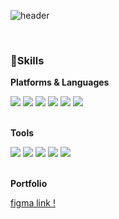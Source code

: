 ![header](https://capsule-render.vercel.app/api?type=venom&color=auto&customColorList=7,6,4&height=200&text=welcome%20to%20Sana's%20GitHub%20!&fontSize=40&animation=fadeIn&fontColor=454545)




<br>

<h3>💪Skills</h3>

<div>
  <p> <strong> Platforms & Languages</strong> </p>
  <img src="https://img.shields.io/badge/Java-785001?style=flat&logo=OpenJDK&logoColor=white" />
  <img src="https://img.shields.io/badge/spring-6DB33F?style=flat&logo=spring&logoColor=white" />
  <img src="https://img.shields.io/badge/python-3776AB?style=flat&logo=python&logoColor=white" />
  <img src="https://img.shields.io/badge/android-34A853?style=flat&logo=android&logoColor=white" />
	<img src="https://img.shields.io/badge/Dart-0175C2?style=flat&logo=Dart&logoColor=white" />
  <img src="https://img.shields.io/badge/Flutter-02569B?style=flat&logo=flutter&logoColor=white" />
</div>
</br>
<div>
  <p> <strong> Tools </strong> </p>
  <img src="https://img.shields.io/badge/firebase-FFCA28?style=flat&logo=firebase&logoColor=white" />
  <img src="https://img.shields.io/badge/figma-F24E1E?style=flat&logo=python&logoColor=white" />
	<img src="https://img.shields.io/badge/github-181717?style=flat&logo=github&logoColor=white" />
	<img src="https://img.shields.io/badge/notion-d9d9d9?style=flat&logo=notion&logoColor=black" />
  <img src="https://img.shields.io/badge/photoshop-31A8FF?style=flat&logo=adobephotoshop&logoColor=white" />
	
</div>

</br>
<div>
	<p> <strong> Portfolio </strong> </p>
	<a href="https://www.figma.com/proto/k5oZOaRShhxLanbw8qdjHp/%ED%8F%AC%ED%8A%B8%ED%8F%B4%EB%A6%AC%EC%98%A4?type=design&node-id=347-110&t=SF8XWklyKeOWGoju-0&scaling=min-zoom&page-id=347%3A2" rel="stylesheet" >figma link !</a>

	
</div>

<!--
[![Tistory's Card](https://github-readme-tistory-card.vercel.app/api?name={}&postId=https://sanamode.tistory.com/303)](https://github.com/loosie/github-readme-tistory-card)
-->


<!--
### LEE SANHA 😉

![Hits](https://hits.seeyoufarm.com/api/count/incr/badge.svg?url=https%3A%2F%2Fgithub.com%2Fsanadoing&count_bg=%23ffcc00&title_bg=%23ffad33&icon=&icon_color=%23ffcc00&title=hits&edge_flat=false)

-->

